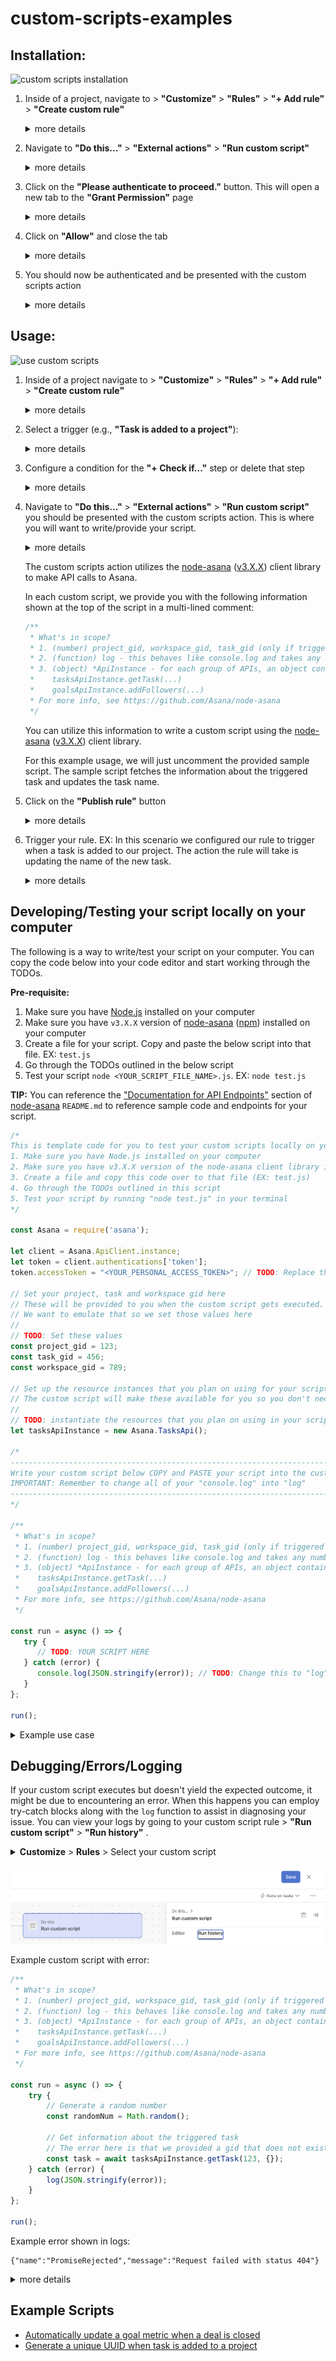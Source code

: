 # custom-scripts-examples

## Installation:
![custom scripts installation](images/installation/custom_scripts_installation.gif)
1. Inside of a project, navigate to > **"Customize"** > **"Rules"** > **"+ Add rule"** > **"Create custom rule"**
   <details>
   <summary>more details</summary>

   ![add a rule](images/installation/1.png)
   ![create a custom rule](images/installation/1(2).png)
   </details>
2. Navigate to **"Do this..."** > **"External actions"** > **"Run custom script"**
   <details>
   <summary>more details</summary>

   ![run custom script action](images/installation/2.png)
   </details>
3. Click on the **"Please authenticate to proceed."** button. This will open a new tab to the **"Grant Permission"** page
   <details>
   <summary>more details</summary>
   
   ![please authenticate to proceed](images/installation/3.png)
   </details>
4. Click on **"Allow"** and close the tab
   <details>
   <summary>more details</summary>
   
   ![grant permission allow button](images/installation/4.png)
   ![close tab](images/installation/4(2).png)
   </details>
5. You should now be authenticated and be presented with the custom scripts action
   <details>
   <summary>more details</summary>
   
   ![run custom script action page](images/installation/5.png)
   </details>

## Usage:
![use custom scripts](images/installation/use_custom_scripts.gif)
1. Inside of a project navigate to > **"Customize"** > **"Rules"** > **"+ Add rule"** > **"Create custom rule"**
   <details>
   <summary>more details</summary>
   
   ![add a rule](images/installation/1.png)
   ![create a custom rule](images/installation/1(2).png)
   </details>
2. Select a trigger (e.g., **"Task is added to a project"**):
   <details>
   <summary>more details</summary>
   
   ![add a rule](images/usage/2.png)
   </details>
3. Configure a condition for the **"+ Check if..."** step or delete that step
   <details>
   <summary>more details</summary>
   
   ![configure or delete condition](images/usage/3.png)
   </details>
4. Navigate to  **"Do this..."** > **"External actions"** > **"Run custom script"** you should be presented with the custom scripts action.
   This is where you will want to write/provide your script.
   <details>
   <summary>more details</summary>
   
   ![run custom script action](images/usage/4.png)
   ![sample script](images/usage/4(2).png)
   ![uncommented sample script](images/usage/4(3).png)
   </details>
   
   The custom scripts action utilizes the [node-asana](https://github.com/Asana/node-asana) ([v3.X.X](https://www.npmjs.com/package/asana)) client library to make API calls to Asana.
   
   In each custom script, we provide you with the following information shown at the top of the script in a multi-lined comment:
   ```javascript
   /**
    * What's in scope?
    * 1. (number) project_gid, workspace_gid, task_gid (only if triggered on a task)
    * 2. (function) log - this behaves like console.log and takes any number of parameters
    * 3. (object) *ApiInstance - for each group of APIs, an object containing functions to call the APIs; for example:
    *    tasksApiInstance.getTask(...)
    *    goalsApiInstance.addFollowers(...)
    * For more info, see https://github.com/Asana/node-asana
    */
   ```

   You can utilize this information to write a custom script using the [node-asana](https://github.com/Asana/node-asana) ([v3.X.X](https://www.npmjs.com/package/asana)) client library.
   
   For this example usage, we will just uncomment the provided sample script. The sample script fetches the information about the triggered task and updates the task name.
5. Click on the **"Publish rule"** button
   <details>
   <summary>more details</summary>
   
   ![publish rule](images/usage/5.png)
   </details>
6. Trigger your rule. EX: In this scenario we configured our rule to trigger when a task is added to our project. The action the rule will take is updating the name of the new task.
   <details>
   <summary>more details</summary>
   
   ![custom script rule triggered](images/usage/6.png)
   ![custom script rule ran](images/usage/6(2).png)
   </details>

## Developing/Testing your script locally on your computer

The following is a way to write/test your script on your computer. You can copy the code below into your code editor and start working through the TODOs.

**Pre-requisite:**
1. Make sure you have [Node.js](https://nodejs.org/en/download) installed on your computer 
2. Make sure you have `v3.X.X` version of [node-asana](https://github.com/Asana/node-asana) ([npm](https://www.npmjs.com/package/asana)) installed on your computer
3. Create a file for your script. Copy and paste the below script into that file. EX: `test.js`
4. Go through the TODOs outlined in the below script
5. Test your script `node <YOUR_SCRIPT_FILE_NAME>.js`. EX: `node test.js`

**TIP:** You can reference the ["Documentation for API Endpoints"](https://github.com/Asana/node-asana?tab=readme-ov-file#documentation-for-api-endpoints) section of [node-asana](https://github.com/Asana/node-asana) `README.md` to reference sample code and endpoints for your script.

```javascript
/*
This is template code for you to test your custom scripts locally on your computer
1. Make sure you have Node.js installed on your computer
2. Make sure you have v3.X.X version of the node-asana client library installed on your computer
3. Create a file and copy this code over to that file (EX: test.js)
4. Go through the TODOs outlined in this script
5. Test your script by running "node test.js" in your terminal
*/

const Asana = require('asana');

let client = Asana.ApiClient.instance;
let token = client.authentications['token'];
token.accessToken = "<YOUR_PERSONAL_ACCESS_TOKEN>"; // TODO: Replace this with your Personal Access Token (PAT)

// Set your project, task and workspace gid here
// These will be provided to you when the custom script gets executed.
// We want to emulate that so we set those values here
//
// TODO: Set these values
const project_gid = 123;
const task_gid = 456;
const workspace_gid = 789;

// Set up the resource instances that you plan on using for your script here
// The custom script will make these available for you so you don't need to worry about
//
// TODO: instantiate the resources that you plan on using in your script
let tasksApiInstance = new Asana.TasksApi();

/*
----------------------------------------------------------------------------------------
Write your custom script below COPY and PASTE your script into the custom script rule.
IMPORTANT: Remember to change all of your "console.log" into "log"
----------------------------------------------------------------------------------------
*/

/**
 * What's in scope?
 * 1. (number) project_gid, workspace_gid, task_gid (only if triggered on a task)
 * 2. (function) log - this behaves like console.log and takes any number of parameters
 * 3. (object) *ApiInstance - for each group of APIs, an object containing functions to call the APIs; for example:
 *    tasksApiInstance.getTask(...)
 *    goalsApiInstance.addFollowers(...)
 * For more info, see https://github.com/Asana/node-asana
 */

const run = async () => {
   try {
      // TODO: YOUR SCRIPT HERE
   } catch (error) {
      console.log(JSON.stringify(error)); // TODO: Change this to "log" before or after copy paste to custom script rule
   }
};

run();

```

<details>
<summary>Example use case</summary>

```javascript
/*
This is template code for you to test your custom scripts locally on your computer
1. Make sure you have Node.js installed on your computer
2. Make sure you have v3.X.X version of the node-asana client library installed on your computer
3. Create a file and copy this code over to that file (EX: test.js)
4. Go through the TODOs outlined in this script
5. Test your script by running "node test.js" in your terminal
*/

const Asana = require('asana');

let client = Asana.ApiClient.instance;
let token = client.authentications['token'];
token.accessToken = "<YOUR_PERSONAL_ACCESS_TOKEN>"; // TODO: Replace this with your Personal Access Token (PAT)

// Set your project, task and workspace gid here
// These will be provided to you when the custom script gets executed.
// We want to emulate that so we set those values here
//
// TODO: Set these values
const project_gid = 123;
const task_gid = 456;
const workspace_gid = 789;

// Set up the resource instances that you plan on using for your script here
// The custom script will make these available for you so you don't need to worry about
//
// TODO: instantiate the resources that you plan on using in your script
let tasksApiInstance = new Asana.TasksApi();

/*
----------------------------------------------------------------------------------------
Write your custom script below COPY and PASTE your script into the custom script rule.
IMPORTANT: Remember to change all of your "console.log" into "log"
----------------------------------------------------------------------------------------
*/

/**
 * What's in scope?
 * 1. (number) project_gid, workspace_gid, task_gid (only if triggered on a task)
 * 2. (function) log - this behaves like console.log and takes any number of parameters
 * 3. (object) *ApiInstance - for each group of APIs, an object containing functions to call the APIs; for example:
 *    tasksApiInstance.getTask(...)
 *    goalsApiInstance.addFollowers(...)
 * For more info, see https://github.com/Asana/node-asana
 */

const run = async () => {
    try {
        // Generate a random number
        const randomNum = Math.random();

        // Get information about the triggered task
        // NOTE: task_gid is provided as a number so we want to convert it to a string
        const task = await tasksApiInstance.getTask(task_gid.toString(), {});

        // Update the task name. Append random number to name of the triggered task
        await tasksApiInstance.updateTask(
            {
                data: {
                    name: `${task.data.name} - ${randomNum}`
                }
            },
            task_gid
        );
    } catch (error) {
        console.log(JSON.stringify(error)); // TODO: Change this to "log" before or after copy paste to custom script rule
    }
};

run();
```

![develop script locally 1](images/usage/develop_locally_1.png)
![develop script locally 2](images/usage/develop_locally_2.png)
</details>

## Debugging/Errors/Logging

If your custom script executes but doesn't yield the expected outcome, it might be due to encountering an error.
When this happens you can employ try-catch blocks along with the `log` function to assist in diagnosing your issue.
You can view your logs by going to your custom script rule > **"Run custom script"** > **"Run history"** .

<details>
<summary><b>Customize</b> > <b>Rules</b> > Select your custom script</summary>

![custom script](images/debugging_errors/custom_script_rule.png)
</details>

![run history tab](images/debugging_errors/run_history_tab.png)

Example custom script with error:
```javascript
/**
 * What's in scope?
 * 1. (number) project_gid, workspace_gid, task_gid (only if triggered on a task)
 * 2. (function) log - this behaves like console.log and takes any number of parameters
 * 3. (object) *ApiInstance - for each group of APIs, an object containing functions to call the APIs; for example:
 *    tasksApiInstance.getTask(...)
 *    goalsApiInstance.addFollowers(...)
 * For more info, see https://github.com/Asana/node-asana
 */

const run = async () => {
    try {
        // Generate a random number
        const randomNum = Math.random();

        // Get information about the triggered task
        // The error here is that we provided a gid that does not exist in our domain
        const task = await tasksApiInstance.getTask(123, {});
    } catch (error) {
        log(JSON.stringify(error));
    }
};

run();

```

Example error shown in logs:
```
{"name":"PromiseRejected","message":"Request failed with status 404"}
```
<details>
<summary>more details</summary>

![error in script](images/debugging_errors/example_error_1.png)
![trigger script](images/debugging_errors/example_error_2.png)
![go to custom script](images/debugging_errors/example_error_3.png)
![view run history](images/debugging_errors/example_error_4.png)
![show error](images/debugging_errors/example_error_5.png)
</details>

## Example Scripts

- [Automatically update a goal metric when a deal is closed](example_scripts/update_goal_metric.md)
- [Generate a unique UUID when task is added to a project](example_scripts/generate_unique_uuid.md)
